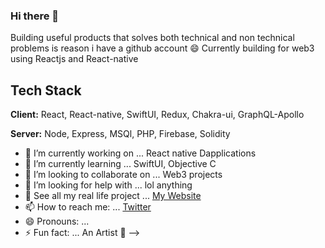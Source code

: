 ### Hi there 👋

Building useful products that solves both technical and non technical problems is reason i have a github account 😄
Currently building for web3 using Reactjs and React-native


## Tech Stack

**Client:** React, React-native, SwiftUI, Redux, Chakra-ui, GraphQL-Apollo

**Server:** Node, Express, MSQl, PHP, Firebase, Solidity



- 🔭 I’m currently working on ... React native Dapplications
- 🌱 I’m currently learning ... SwiftUI, Objective C
- 👯 I’m looking to collaborate on ... Web3 projects
- 🤔 I’m looking for help with ... lol anything
- 💬 See all my real life project ... [My Website](https://orji.dev)
- 📫 How to reach me: ... [Twitter](https://twitter.com/orjiace_)
- 😄 Pronouns: ... 
- ⚡ Fun fact: ... An Artist 🎨
-->
